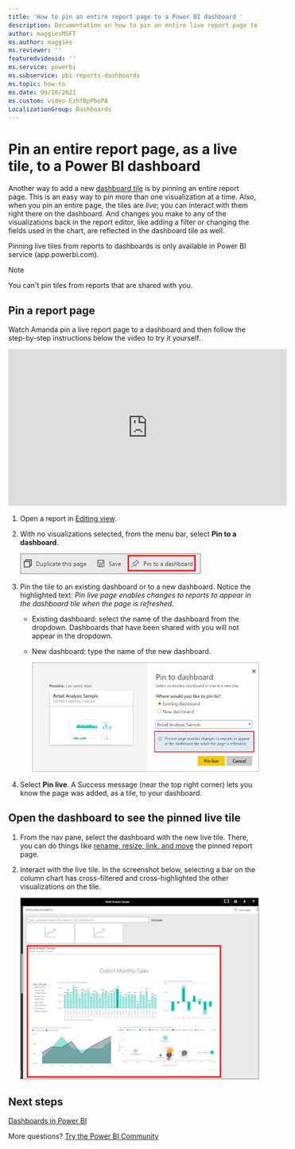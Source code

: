 ```yaml
---
title: 'How to pin an entire report page to a Power BI dashboard '
description: Documentation on how to pin an entire live report page to a Power BI dashboard from a report.
author: maggiesMSFT
ms.author: maggies
ms.reviewer: ''
featuredvideoid: ''
ms.service: powerbi
ms.subservice: pbi-reports-dashboards
ms.topic: how-to
ms.date: 09/10/2021
ms.custom: video-EzhfBpPboPA
LocalizationGroup: Dashboards
---
```

# Pin an entire report page, as a live tile, to a Power BI dashboard
Another way to add a new [dashboard tile](../consumer/end-user-tiles.md) is by pinning an entire report page. This is an easy way to pin more than one visualization at a time.  Also, when you pin an entire page, the tiles are *live*; you can interact with them right there on the dashboard. And changes you make to any of the visualizations back in the report editor, like adding a filter or changing the fields used in the chart, are reflected in the dashboard tile as well.  

Pinning live tiles from reports to dashboards is only available in Power BI service (app.powerbi.com).

> [!NOTE]
> You can't pin tiles from reports that are shared with you.
> 
> 

## Pin a report page
Watch Amanda pin a live report page to a dashboard and then follow the step-by-step instructions below the video to try it yourself.

<iframe width="560" height="315" src="https://www.youtube.com/embed/EzhfBpPboPA" frameborder="0" allowfullscreen></iframe>


1. Open a report in [Editing view](service-interact-with-a-report-in-editing-view.md).
2. With no visualizations selected, from the menu bar, select **Pin to a dashboard**.
   
   ![Pin Live Page icon](media/service-dashboard-pin-live-tile-from-report/pbi-pin-live-page.png) 
3. Pin the tile to an existing dashboard or to a new dashboard. Notice the highlighted text: *Pin live page enables changes to reports to appear in the dashboard tile when the page is refreshed.*
   
   * Existing dashboard: select the name of the dashboard from the dropdown. Dashboards that have been shared with you will not appear in the dropdown.
   * New dashboard: type the name of the new dashboard.
     
     ![Pin to dashboard dialog](media/service-dashboard-pin-live-tile-from-report/pbi-pin-live-page-dialog.png)
4. Select **Pin live**. A Success message (near the top right corner) lets you know the page was added, as a tile, to your dashboard.

## Open the dashboard to see the pinned live tile
1. From the nav pane, select the dashboard with the new live tile. There, you can do things like [rename, resize, link, and move](service-dashboard-edit-tile.md) the pinned report page.  
2. Interact with the live tile.  In the screenshot below, selecting a bar on the column chart has cross-filtered and cross-highlighted the other visualizations on the tile.
   
    ![dashboards with a live tile](media/service-dashboard-pin-live-tile-from-report/pbi-live-tile.png)

## Next steps
[Dashboards in Power BI](../consumer/end-user-dashboards.md)

More questions? [Try the Power BI Community](https://community.powerbi.com/)
